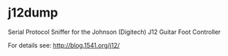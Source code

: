 j12dump
=======

Serial Protocol Sniffer for the Johnson (Digitech) J12 Guitar Foot Controller

For details see: http://blog.1541.org/j12/
